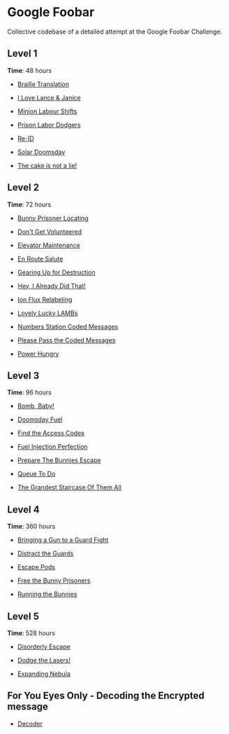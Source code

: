 # Google Foobar
Collective codebase of a detailed attempt at the Google Foobar Challenge.

## Level 1
**Time**: 48 hours

   * [Braille Translation](https://github.com/leander-dsouza/Google_Foobar_2020/tree/master/Level%201/braille-translation)
   
   * [I Love Lance & Janice](https://github.com/leander-dsouza/Google_Foobar_2020/tree/master/Level%201/i-love-lance-janice)
   
   * [Minion Labour Shifts](https://github.com/leander-dsouza/Google_Foobar_2020/tree/master/Level%201/minion-labor-shifts)
   
   * [Prison Labor Dodgers](https://github.com/leander-dsouza/Google_Foobar_2020/tree/master/Level%201/prison-labor-dodgers)
   
   * [Re-ID](https://github.com/leander-dsouza/Google_Foobar_2020/tree/master/Level%201/re-id)
   
   * [Solar Doomsday](https://github.com/leander-dsouza/Google_Foobar_2020/tree/master/Level%201/solar-doomsday)
   
   * [The cake is not a lie!](https://github.com/leander-dsouza/Google_Foobar_2020/tree/master/Level%201/the-cake-is-not-a-lie)

## Level 2
**Time**: 72 hours

   * [Bunny Prisoner Locating](https://github.com/leander-dsouza/Google_Foobar_2020/tree/master/Level%202/bunny-prisoner-locating)
   
   * [Don't Get Volunteered](https://github.com/leander-dsouza/Google_Foobar_2020/tree/master/Level%202/dont-get-volunteered)
   
   * [Elevator Maintenance](https://github.com/leander-dsouza/Google_Foobar_2020/tree/master/Level%202/elevator-maintenance)
   
   * [En Route Salute](https://github.com/leander-dsouza/Google_Foobar_2020/tree/master/Level%202/en-route-salute)
   
   * [Gearing Up for Destruction](https://github.com/leander-dsouza/Google_Foobar_2020/tree/master/Level%202/gearing-up-for-destruction)
   
   * [Hey, I Already Did That!](https://github.com/leander-dsouza/Google_Foobar_2020/tree/master/Level%202/hey-i-already-did-that)
   
   * [Ion Flux Relabeling](https://github.com/leander-dsouza/Google_Foobar_2020/tree/master/Level%202/ion-flux-relabeling)
   
   * [Lovely Lucky LAMBs](https://github.com/leander-dsouza/Google_Foobar_2020/tree/master/Level%202/lovely-lucky-lambs)
    
   * [Numbers Station Coded Messages](https://github.com/leander-dsouza/Google_Foobar_2020/tree/master/Level%202/numbers-station-coded-messages)
   
   * [Please Pass the Coded Messages](https://github.com/leander-dsouza/Google_Foobar_2020/tree/master/Level%202/please-pass-the-coded-messages)
   
   * [Power Hungry](https://github.com/leander-dsouza/Google_Foobar_2020/tree/master/Level%202/power-hungry)
   

## Level 3
**Time**: 96 hours

   * [Bomb, Baby!](https://github.com/leander-dsouza/Google_Foobar_2020/tree/master/Level%203/bomb-baby)
   
   * [Doomsday Fuel](https://github.com/leander-dsouza/Google_Foobar_2020/tree/master/Level%203/doomsday-fuel)
   
   * [Find the Access Codes](https://github.com/leander-dsouza/Google_Foobar_2020/tree/master/Level%203/find-the-access-codes)
   
   * [Fuel Injection Perfection](https://github.com/leander-dsouza/Google_Foobar_2020/tree/master/Level%203/fuel-injection-perfection)
   
   * [Prepare The Bunnies Escape](https://github.com/leander-dsouza/Google_Foobar_2020/tree/master/Level%203/prepare-the-bunnies-escape)

   * [Queue To Do](https://github.com/leander-dsouza/Google_Foobar_2020/tree/master/Level%203/queue-to-do)
   
   * [The Grandest Staircase Of Them All](https://github.com/leander-dsouza/Google_Foobar_2020/tree/master/Level%203/the-grandest-staircase-of-them-all)
   

## Level 4
**Time**: 360 hours

   * [Bringing a Gun to a Guard Fight](https://github.com/leander-dsouza/Google_Foobar_2020/tree/master/Level%204/bringing-a-gun-to-a-guard-fight)

   * [Distract the Guards](https://github.com/leander-dsouza/Google_Foobar_2020/tree/master/Level%204/distract-the-guards)
   
   * [Escape Pods](https://github.com/leander-dsouza/Google_Foobar_2020/tree/master/Level%204/escape-pods)
   
   * [Free the Bunny Prisoners](https://github.com/leander-dsouza/Google_Foobar_2020/tree/master/Level%204/free-the-bunny-prisoners)
   
   * [Running the Bunnies](https://github.com/leander-dsouza/Google_Foobar_2020/tree/master/Level%204/running-with-bunnies)


## Level 5
**Time**: 528 hours
   
   * [Disorderly Escape](https://github.com/leander-dsouza/Google_Foobar_2020/tree/master/Level%205/disorderly-step)
   
   * [Dodge the Lasers!](https://github.com/leander-dsouza/Google_Foobar_2020/tree/master/Level%205/dodge-the-lasers)
   
   * [Expanding Nebula](https://github.com/leander-dsouza/Google_Foobar_2020/tree/master/Level%205/expanding-nebula)


## For You Eyes Only - Decoding the Encrypted message

   * [Decoder](https://github.com/leander-dsouza/Google_Foobar_2020/blob/master/For%20Your%20Eyes%20Only/decoder.py)
